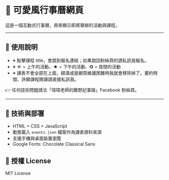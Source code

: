 # 📅 可愛風行事曆網頁

這是一個互動式行事曆，用來顯示即將舉辦的活動與課程。

---

## 📌 使用說明

- ※ 點擊課程 title，會跳到報名連結；如果跳回粉絲頁的請私訊我報名。
- ※ ☆ = 上午的活動、★ = 下午的活動、✪ = 夜間的活動
- ※ 課表不會全部在上面，額滿或是網頁維護困難時我就會移除掉了。要約時間、許願課程開課請直接私訊我。

👉 任何技術問題請洽「瑋瑋老師的撒野記事錄」Facebook 粉絲頁。

---

## 📂 技術與部署

- HTML + CSS + JavaScript
- 動態載入 `events.json` 檔案作為課表資料來源
- 支援手機與桌面裝置瀏覽
- Google Fonts: Chocolate Classical Sans

## 📄 授權 License

MIT License
